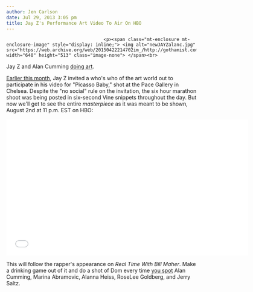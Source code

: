 ```yaml
---
author: Jen Carlson
date: Jul 29, 2013 3:05 pm
title: Jay Z's Performance Art Video To Air On HBO
---
```


	
										<p><span class="mt-enclosure mt-enclosure-image" style="display: inline;"> <img alt="newJAYZalanc.jpg" src="https://web.archive.org/web/20150422214702im_/http://gothamist.com/attachments/arts_jen/newJAYZalanc.jpg" width="640" height="513" class="image-none"> </span><br>
<span class="photo_caption">Jay Z and Alan Cumming <a href="https://web.archive.org/web/20150422214702/http://gothamist.com/2013/07/10/photos_jay-z_is_dancing_with_strang.php#photo-1">doing art</a>.</span></p>

<p><a href="https://web.archive.org/web/20150422214702/http://gothamist.com/2013/07/10/photos_jay-z_is_dancing_with_strang.php#photo-1">Earlier this month</a>, Jay Z invited a who&apos;s who of the art world out to participate in his video for &quot;Picasso Baby,&quot; shot at the Pace Gallery in Chelsea. Despite the &quot;no social&quot; rule on the invitation, the six hour marathon shoot was being posted in six-second Vine snippets throughout the day. But now we&apos;ll get to see the entire <em>masterpiece</em> as it was meant to be shown, August 2nd at 11 p.m. EST on HBO:<br>
 <br>
<iframe width="640" height="360" src="//web.archive.org/web/20150422214702if_/http://www.youtube.com/embed/NETB83v42Zk" frameborder="0" allowfullscreen></iframe></p>

<p>This will follow the rapper&apos;s appearance on <em>Real Time With Bill Maher</em>. Make a drinking game out of it and do a shot of Dom every time <a href="https://web.archive.org/web/20150422214702/http://gothamist.com/2013/07/11/jay-zs_artful_mockery_of_the_art_wo.php">you spot</a> Alan Cumming, Marina Abramovic, Alanna Heiss, RoseLee Goldberg, and Jerry Saltz.</p>					
										
									
				